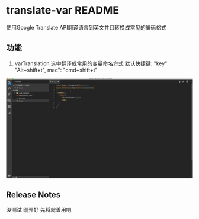 # translate-var README

使用Google Translate API翻译语言到英文并且转换成常见的编码格式


## 功能
1. varTranslation 选中翻译成常用的变量命名方式
  默认快捷键:
  "key": "Alt+shift+t",
   mac": "cmd+shift+t"

![feature X](images/vscode.gif)


## Release Notes
没测试 刚弄好 先将就着用吧



